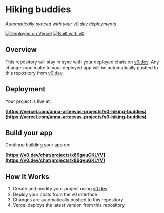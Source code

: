 # Hiking buddies

*Automatically synced with your [v0.dev](https://v0.dev) deployments*

[![Deployed on Vercel](https://img.shields.io/badge/Deployed%20on-Vercel-black?style=for-the-badge&logo=vercel)](https://vercel.com/anna-arteevas-projects/v0-hiking-buddies)
[![Built with v0](https://img.shields.io/badge/Built%20with-v0.dev-black?style=for-the-badge)](https://v0.dev/chat/projects/x89gvuGKLYV)

## Overview

This repository will stay in sync with your deployed chats on [v0.dev](https://v0.dev).
Any changes you make to your deployed app will be automatically pushed to this repository from [v0.dev](https://v0.dev).

## Deployment

Your project is live at:

**[https://vercel.com/anna-arteevas-projects/v0-hiking-buddies](https://vercel.com/anna-arteevas-projects/v0-hiking-buddies)**

## Build your app

Continue building your app on:

**[https://v0.dev/chat/projects/x89gvuGKLYV](https://v0.dev/chat/projects/x89gvuGKLYV)**

## How It Works

1. Create and modify your project using [v0.dev](https://v0.dev)
2. Deploy your chats from the v0 interface
3. Changes are automatically pushed to this repository
4. Vercel deploys the latest version from this repository